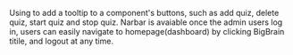 Using <Tooltip > to add a tooltip to a component's buttons, such as add quiz, delete quiz, start quiz and stop quiz. Narbar is avaiable once the admin users log in, users can easily navigate to homepage(dashboard) by clicking BigBrain titile, and logout at any time.